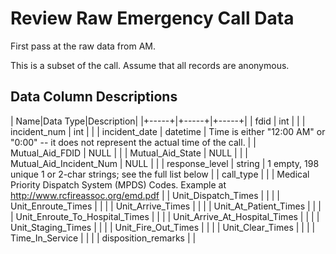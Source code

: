 # Review Raw Emergency Call Data  

First pass at the raw data from AM.

This is a subset of the call. 
Assume that all records are anonymous. 


## Data Column Descriptions  
| Name|Data Type|Description|
|+-----+|+-----+|+-----+|
| fdid | int | |
| incident_num | int | |
| incident_date | datetime | Time is either "12:00 AM" or "0:00" -- it does not represent the actual time of the call. |
| Mutual_Aid_FDID | NULL | |
| Mutual_Aid_State | NULL | |
| Mutual_Aid_Incident_Num | NULL | |
| response_level | string | 1 empty, 198 unique 1 or 2-char strings; see the full list below |
| call_type |  |  | Medical Priority Dispatch System (MPDS) Codes. Example at http://www.rcfireassoc.org/emd.pdf |
| Unit_Dispatch_Times |  |  |
| Unit_Enroute_Times |  |  |
| Unit_Arrive_Times |  |  |
| Unit_At_Patient_Times |  |  |
| Unit_Enroute_To_Hospital_Times |  |  |
| Unit_Arrive_At_Hospital_Times |  |  |
| Unit_Staging_Times |  |  |
| Unit_Fire_Out_Times |  |  |
| Unit_Clear_Times |  |  |
| Time_In_Service |  |  |
| disposition_remarks | |
